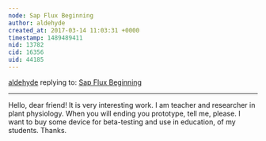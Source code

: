 ```yaml
---
node: Sap Flux Beginning
author: aldehyde
created_at: 2017-03-14 11:03:31 +0000
timestamp: 1489489411
nid: 13782
cid: 16356
uid: 44185
---
```




[aldehyde](../profile/aldehyde) replying to: [Sap Flux Beginning](../notes/kinasmith/12-14-2016/sap-flux-beginning)

----
Hello, dear friend!
It is very interesting work. I am teacher and researcher in plant physiology.
When you will ending you prototype, tell me, please. I want to buy some device for beta-testing and use in education, of my students.
Thanks.